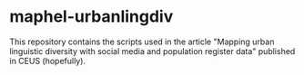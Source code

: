 # maphel-urbanlingdiv
This repository contains the scripts used in the article "Mapping urban linguistic diversity with social media and population register data" published in CEUS (hopefully).

